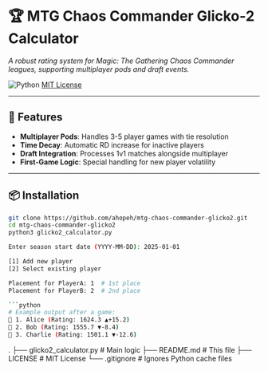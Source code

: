 # 🏆 MTG Chaos Commander Glicko-2 Calculator

*A robust rating system for Magic: The Gathering Chaos Commander leagues, supporting multiplayer pods and draft events.*

![Python](https://img.shields.io/badge/python-3.8%2B-blue)
[MIT License](LICENSE)

---

## 🚀 Features
- **Multiplayer Pods**: Handles 3-5 player games with tie resolution
- **Time Decay**: Automatic RD increase for inactive players  
- **Draft Integration**: Processes 1v1 matches alongside multiplayer  
- **First-Game Logic**: Special handling for new player volatility  

---

## 📦 Installation
```bash
git clone https://github.com/ahopeh/mtg-chaos-commander-glicko2.git
cd mtg-chaos-commander-glicko2
python3 glicko2_calculator.py

Enter season start date (YYYY-MM-DD): 2025-01-01

[1] Add new player
[2] Select existing player

Placement for PlayerA: 1  # 1st place
Placement for PlayerB: 2  # 2nd place

```python
# Example output after a game:
🥇 1. Alice (Rating: 1624.3 ▲+15.2)
🥈 2. Bob (Rating: 1555.7 ▼-8.4)
🥉 3. Charlie (Rating: 1501.1 ▼-12.6)
```

.
├── glicko2_calculator.py  # Main logic
├── README.md             # This file
├── LICENSE               # MIT License
└── .gitignore            # Ignores Python cache files
